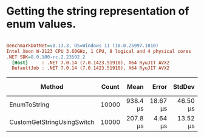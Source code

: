 # Getting the string representation of enum values.


``` ini

BenchmarkDotNet=v0.13.3, OS=Windows 11 (10.0.25997.1010)
Intel Xeon W-2123 CPU 3.60GHz, 1 CPU, 8 logical and 4 physical cores
.NET SDK=8.0.100-rc.2.23502.2
  [Host]     : .NET 7.0.14 (7.0.1423.51910), X64 RyuJIT AVX2
  DefaultJob : .NET 7.0.14 (7.0.1423.51910), X64 RyuJIT AVX2


```
|                     Method | Count |     Mean |    Error |   StdDev |   Median | Ratio | RatioSD |     Gen0 |  Allocated | Alloc Ratio |
|--------------------------- |------ |---------:|---------:|---------:|---------:|------:|--------:|---------:|-----------:|------------:|
|               EnumToString | 10000 | 938.4 μs | 18.67 μs | 46.50 μs | 927.4 μs |  1.00 |    0.00 | 277.3438 | 1172.03 KB |        1.00 |
| CustomGetStringUsingSwitch | 10000 | 207.8 μs |  4.64 μs | 13.52 μs | 203.2 μs |  0.22 |    0.02 |  55.4199 |  234.41 KB |        0.20 |
